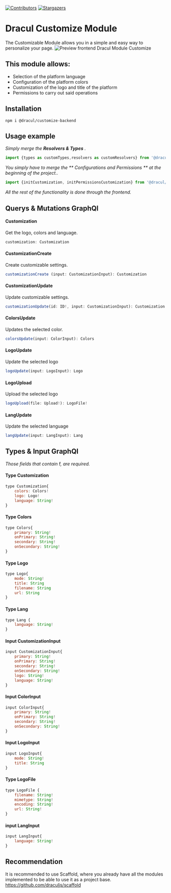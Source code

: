 [![Contributors][contributors-shield]][contributors-url]
[![Stargazers][stars-shield]][stars-url]
# Dracul Customize Module

The Customizable Module allows you in a simple and easy way to personalize your page.
![Preview frontend Dracul Module Customize](https://i.imgur.com/oG06ozZ.png "Preview frontend Dracul Module Customize")

## This module allows:

- Selection of the platform language
- Configuration of the platform colors
- Customization of the logo and title of the platform
- Permissions to carry out said operations

## Installation

```
npm i @dracul/customize-backend
```

## Usage example

_Simply merge the **Resolvers & Types** ._

```js
import {types as customTypes,resolvers as customResolvers} from '@dracul/customize-backend'
```

_You simply have to merge the ** Configurations and Permissions ** at the beginning of the project.._

```js
import {initCustomization, initPermissionsCustomization} from '@dracul/customize-backend'
```
_All the rest of the functionality is done through the frontend._

## Querys & Mutations GraphQl

#### Customization
Get the logo, colors and language.
```js
customization: Customization
```

#### CustomizationCreate
Create customizable settings.
```js
customizationCreate (input: CustomizationInput): Customization
```

#### CustomizationUpdate
Update customizable settings.
```js
customizationUpdate(id: ID!, input: CustomizationInput): Customization
```

#### ColorsUpdate
Updates the selected color.
```js
colorsUpdate(input: ColorInput): Colors
```

#### LogoUpdate
Update the selected logo
```js
logoUpdate(input: LogoInput): Logo
```

#### LogoUpload
Upload the selected logo
```js
logoUpload(file: Upload!): LogoFile!
```

#### LangUpdate
Update the selected language
```js
langUpdate(input: LangInput): Lang
```


## Types & Input GraphQl
_Those fields that contain **!**, are required._
#### Type Customization
```js
type Customization{
    colors: Colors!
    logo: Logo!
    language: String!
}
```

#### Type Colors
```js
type Colors{
    primary: String!
    onPrimary: String!
    secondary: String!
    onSecondary: String!
}
```

#### Type Logo
```js
type Logo{
    mode: String!
    title: String
    filename: String
    url: String
}
```

#### Type Lang
```js
type Lang {
    language: String!
}
```

#### Input CustomizationInput
```js
input CustomizationInput{
    primary: String!
    onPrimary: String!
    secondary: String!
    onSecondary: String!
    logo: String!
    language: String!
}
```

#### Input ColorInput
```js
input ColorInput{
    primary: String!
    onPrimary: String!
    secondary: String!
    onSecondary: String!
}
```

#### Input LogoInput
```js
input LogoInput{
    mode: String!
    title: String
}
```

#### Type LogoFile
```js
type LogoFile {
    filename: String!
    mimetype: String!
    encoding: String!
    url: String!
}
```

#### input LangInput
```js
input LangInput{
    language: String!
}
```

## Recommendation

It is recommended to use Scaffold, where you already have all the modules implemented to be able to use it as a project base.
https://github.com/draculjs/scaffold


<!-- MARKDOWN LINKS & IMAGES -->
<!-- https://www.markdownguide.org/basic-syntax/#reference-style-links -->

[stars-shield]: https://img.shields.io/github/stars/draculjs/modular-framework.svg?style=flat-square
[stars-url]: https://github.com/draculjs/modular-framework/stargazers
[contributors-shield]: https://img.shields.io/github/contributors/draculjs/modular-framework.svg?style=flat-square
[contributors-url]: https://github.com/draculjs/modular-framework/graphs/contributors